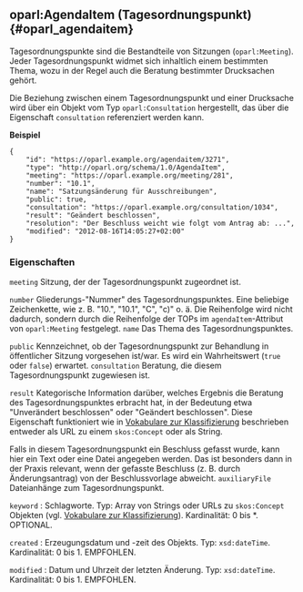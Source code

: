 oparl:AgendaItem (Tagesordnungspunkt)  {#oparl_agendaitem}
-------------------------------------

Tagesordnungspunkte sind die Bestandteile von Sitzungen (`oparl:Meeting`).
Jeder Tagesordnungspunkt widmet sich inhaltlich einem bestimmten Thema,
wozu in der Regel auch die Beratung bestimmter Drucksachen gehört.

Die Beziehung zwischen einem Tagesordnungspunkt und einer Drucksache wird
über ein Objekt vom Typ `oparl:Consultation` hergestellt, das über die 
Eigenschaft `consultation` referenziert werden kann.

**Beispiel**

~~~~~  {#agendaitem_ex1 .json}
{
    "id": "https://oparl.example.org/agendaitem/3271",
    "type": "http://oparl.org/schema/1.0/AgendaItem",
    "meeting": "https://oparl.example.org/meeting/281",
    "number": "10.1",
    "name": "Satzungsänderung für Ausschreibungen",
    "public": true,
    "consultation": "https://oparl.example.org/consultation/1034",
    "result": "Geändert beschlossen",
    "resolution": "Der Beschluss weicht wie folgt vom Antrag ab: ...",
    "modified": "2012-08-16T14:05:27+02:00"
}
~~~~~

### Eigenschaften ###

`meeting`
Sitzung, der der Tagesordnungspunkt zugeordnet ist.

`number`
Gliederungs-"Nummer" des Tagesordnungspunktes. Eine beliebige Zeichenkette, wie z. B. "10.", "10.1", "C", "c)" o. ä. Die Reihenfolge wird nicht dadurch, sondern durch die Reihenfolge der TOPs im `agendaItem`-Attribut von `oparl:Meeting` festgelegt. 
`name`
Das Thema des Tagesordnungspunktes.

`public`
Kennzeichnet, ob der Tagesordnungspunkt zur Behandlung in öffentlicher Sitzung vorgesehen ist/war. Es wird ein Wahrheitswert (`true` oder `false`) erwartet. 
`consultation`
Beratung, die diesem Tagesordnungspunkt zugewiesen ist.

`result`
Kategorische Information darüber, welches Ergebnis die Beratung des Tagesordnungspunktes erbracht hat, in der Bedeutung etwa "Unverändert beschlossen" oder "Geändert beschlossen". Diese Eigenschaft  funktioniert wie in [Vokabulare zur Klassifizierung](#vokabulare_klassifizierung) beschrieben entweder als URL zu einem `skos:Concept` oder als String. 

Falls in diesem Tagesordnungspunkt ein Beschluss gefasst wurde, kann hier ein Text oder eine Datei angegeben werden. Das ist besonders dann in der Praxis relevant, wenn der gefasste Beschluss (z. B. durch Änderungsantrag) von der Beschlussvorlage abweicht. 
`auxiliaryFile`
Dateianhänge zum Tagesordnungspunkt.

`keyword`
:   Schlagworte.
    Typ: Array von Strings oder URLs zu `skos:Concept` Objekten
    (vgl. [Vokabulare zur Klassifizierung](#vokabulare_klassifizierung)).
    Kardinalität: 0 bis *.
    OPTIONAL.

`created`
:   Erzeugungsdatum und -zeit des Objekts.
    Typ: `xsd:dateTime`.
    Kardinalität: 0 bis 1.
    EMPFOHLEN.

`modified`
:   Datum und Uhrzeit der letzten Änderung.
    Typ: `xsd:dateTime`.
    Kardinalität: 0 bis 1.
    EMPFOHLEN.
